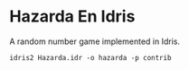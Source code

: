 # Hazarda En Idris

A random number game implemented in Idris.

```
idris2 Hazarda.idr -o hazarda -p contrib
```
